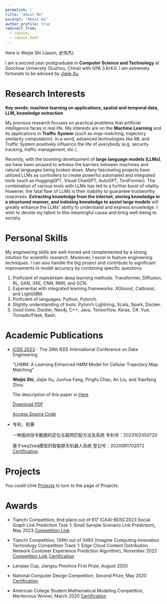 ```yaml
---
permalink: /
title: "About Me"
excerpt: "About me"
author_profile: true
redirect_from: 
  - /about/
  - /about.html
---
```


Here is Weijie Shi (Jason, 史伟杰).

I am a second year postgraduate in **Computer Science and Technology** at Soochow University (Suzhou, China) with GPA 3.8/4.0. I am extremely fortunate to be advised by [Jiajie Xu](http://web.suda.edu.cn/xujj/).

Research Interests
======
**Key words: machine learning on applications, spatial and temporal data, LLM, knowledge extraction** 

My previous research focuses on practical problems that artificial intelligence faces in real life. My interests are on the **Machine Learning** and its applications in **Traffic System** (such as map-matching, trajectory similarity computation). In a word, advanced technologies like ML and Traffic System positively influence the life of everybody (e.g. security tracking, traffic management, etc.).

Recently, with the booming development of **large language models (LLMs)**, we have been amazed to witness the barriers between machines and natural languages being broken down. Many fascinating projects have utilized LLMs as controllers to create powerful automated and integrated tools (such as HuggingGPT, Visual ChatGPT, AutoGPT, ToolFormer). The combination of various tools with LLMs has led to a further burst of vitality. However, the fatal flaw of LLMs is their inability to guarantee trustworthy responses. **Extracting knowledge from the internet, storing knowledge in a structured manner, and indexing knowledge to assist large models** will greatly enhance the LLMs' ability to understand and express knowledge. I wish to devote my talent to this meaningful cause and bring well-being to society.

Personal Skills
===========
My engineering skills are well-honed and complemented by a strong intuition for scientific research.
Moreover, I excel in feature engineering techniques. I can also handle the big project and contribute to significant improvements in model accuracy by combining specific questions.


1. Proficient of mainstream deep learning methods: Transformer, Diffusion, RL, GAN, VAE, CNN, RNN, and GCN.
2. Experiential with integrated learning frameworks: XGboost, Catboost, and LightGBM.
3. Proficient of languages: Python, Pytorch.
4. Slightly understanding of tools: Pytorch Lightning, Scala, Spark, Docker.
5. Used tools: Docker, Neo4j, C++, Java, Tensorflow, Keras, C#, Vue, Tornado/Flask, Bash.

Academic Publications
======
- [ICDE 2023](https://icde2023.ics.uci.edu/) - The 39th IEEE International Conference on Data Engineering

  "LHMM: A Learning Enhanced HMM Model for Cellular Trajectory Map Matching"

  **Weijie Shi**, Jiajie Xu, Junhua Fang, Pingfu Chao, An Liu, and Xiaofang Zhou

  The description of this paper in [Here]({{site.url}}/pub/LHMM)

  [Download PDF]({{site.url}}/files/LHMM.pdf)

  [Access Source Code](https://github.com/shiweijiezero/LHMM)



- 专利、软著

  一种面向信令数据的定位与路网匹配方法及系统 专利号：2023103350720

  基于seq2seq模型的智能聊天机器人系统 登记号：2020SR1702072
  [Certification]({{site.url}}/files/20S062软件证书.pdf)

Projects
===========
You could clink [Projects](https://shiweijiezero.github.io/weijie.github.io/projects) to turn to the page of Projects.


Awards
===========
- Tianchi Competition, 6nd place out of 617 (CAAI-BDSC2023 Social Graph Link Prediction Task 1: Small Sample Scenario Link Prediction), May 2023
  [Competition Link](https://tianchi.aliyun.com/competition/entrance/532073/introduction)

- Tianchi Competition, 139th out of 3493 (Imagine Computing Innovation Technology Competition Track 1: Edge Cloud Content Distribution Network Customer Experience Prediction Algorithm), November 2022
  [Competition Link](https://tianchi.aliyun.com/competition/entrance/532030/introduction)
  [Certification](https://shiweijiezero.github.io/weijie.github.io/files/阿里天池用户体验预测证书.pdf)

- Lanqiao Cup, Jiangsu Province First Prize, August 2020

- National Computer Design Competition, Second Prize, May 2020
  [Certification]({{site.url}}/files/中国计算机设计大赛二等奖.jpg)

- American College Student Mathematical Modeling Competition, Meritorious Winner, March 2020
  [Certification]({{site.url}}/files/数学建模美赛M奖.pdf)
